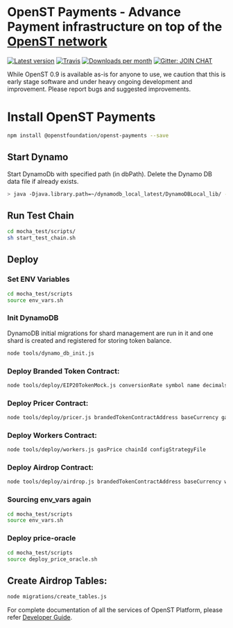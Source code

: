 # OpenST Payments - Advance Payment infrastructure on top of the [OpenST network](https://simpletoken.org)

[![Latest version](https://img.shields.io/npm/v/@openstfoundation/openst-payments.svg?maxAge=3600)](https://www.npmjs.com/package/@openstfoundation/openst-payments)
[![Travis](https://img.shields.io/travis/OpenSTFoundation/openst-payments.svg?maxAge=600)](https://travis-ci.org/OpenSTFoundation/openst-payments)
[![Downloads per month](https://img.shields.io/npm/dm/@openstfoundation/openst-payments.svg?maxAge=3600)](https://www.npmjs.com/package/@openstfoundation/openst-payments)
[![Gitter: JOIN CHAT](https://img.shields.io/badge/gitter-JOIN%20CHAT-brightgreen.svg)](https://gitter.im/OpenSTFoundation/SimpleToken)

While OpenST 0.9 is available as-is for anyone to use, we caution that this is early stage software and under heavy ongoing development and improvement. Please report bugs and suggested improvements.

# Install OpenST Payments

```bash
npm install @openstfoundation/openst-payments --save
```

## Start Dynamo
Start DynamoDb with specified path (in dbPath).
Delete the Dynamo DB data file if already exists.
```bash
> java -Djava.library.path=~/dynamodb_local_latest/DynamoDBLocal_lib/ -jar ~/dynamodb_local_latest/DynamoDBLocal.jar -sharedDb -dbPath ~/openst-setup/logs/ 
```

## Run Test Chain

```bash
cd mocha_test/scripts/
sh start_test_chain.sh
```

## Deploy 

### Set ENV Variables
```bash
cd mocha_test/scripts
source env_vars.sh
```

### Init DynamoDB
DynamoDB initial migrations for shard management are
run in it and one shard is created and registered for storing token balance.

```bash
node tools/dynamo_db_init.js
```

### Deploy Branded Token Contract:

```bash
node tools/deploy/EIP20TokenMock.js conversionRate symbol name decimals gasPrice configStrategyFile
```

### Deploy Pricer Contract:

```bash
node tools/deploy/pricer.js brandedTokenContractAddress baseCurrency gasPrice chainID configStrategyFile
```

### Deploy Workers Contract:

```bash
node tools/deploy/workers.js gasPrice chainId configStrategyFile
```

### Deploy Airdrop Contract:

```bash
node tools/deploy/airdrop.js brandedTokenContractAddress baseCurrency workerContractAddress airdropBudgetHolder gasPrice chainId configStrategyFile
```

### Sourcing env_vars again

```bash
cd mocha_test/scripts
source env_vars.sh
```
### Deploy price-oracle

```bash
cd mocha_test/scripts
source deploy_price_oracle.sh
```

## Create Airdrop Tables:

```bash
node migrations/create_tables.js
```



For complete documentation of all the services of OpenST Platform, please refer [Developer Guide](developer_guide.md).